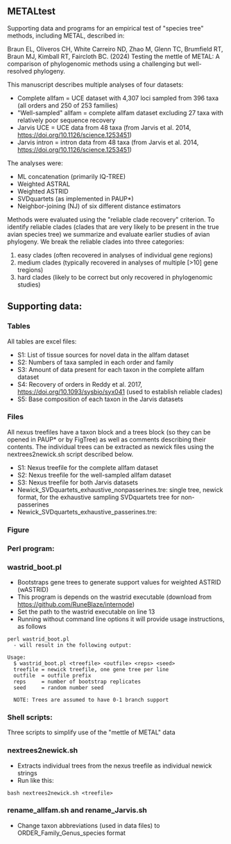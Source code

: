 ## METALtest
Supporting data and programs for an empirical test of "species tree" methods, including METAL, described in:

Braun EL, Oliveros CH, White Carreiro ND, Zhao M, Glenn TC, Brumfield RT, Braun MJ, Kimball RT, Faircloth BC. (2024) Testing the mettle of METAL: A comparison of phylogenomic methods using a challenging but well-resolved phylogeny.

This manuscript describes multiple analyses of four datasets:
 - Complete allfam = UCE dataset with 4,307 loci sampled from 396 taxa (all orders and 250 of 253 families)
 - "Well-sampled" allfam = complete allfam dataset excluding 27 taxa with relatively poor sequence recovery
 - Jarvis UCE = UCE data from 48 taxa (from Jarvis et al. 2014, https://doi.org/10.1126/science.1253451)
 - Jarvis intron = intron data from 48 taxa (from Jarvis et al. 2014, https://doi.org/10.1126/science.1253451)

The analyses were:
 - ML concatenation (primarily IQ-TREE)
 - Weighted ASTRAL
 - Weighted ASTRID
 - SVDquartets (as implemented in PAUP*)
 - Neighbor-joining (NJ) of six different distance estimators

Methods were evaluated using the "reliable clade recovery" criterion. To identify reliable clades (clades that are very likely to be present in the true avian species tree) we summarize and evaluate earlier studies of avian phylogeny. 
We break the reliable clades into three categories: 
   1) easy clades (often recovered in analyses of individual gene regions)
   2) medium clades (typically recovered in analyses of multiple [>10] gene tregions)
   3) hard clades (likely to be correct but only recovered in phylogenomic studies)

Supporting data:
 - 

### Tables
All tables are excel files:
  - S1: List of tissue sources for novel data in the allfam dataset
  - S2: Numbers of taxa sampled in each order and family
  - S3: Amount of data present for each taxon in the complete allfam dataset
  - S4: Recovery of orders in Reddy et al. 2017, https://doi.org/10.1093/sysbio/syx041 (used to establish reliable clades)
  - S5: Base composition of each taxon in the Jarvis datasets

### Files
All nexus treefiles have a taxon block and a trees block (so they can be opened in PAUP* or by FigTree) as well as comments describing their contents. The individual trees can be extracted as newick files using the nextrees2newick.sh script described below.
  - S1: Nexus treefile for the complete allfam dataset
  - S2: Nexus treefile for the well-sampled allfam dataset
  - S3: Nexus treefile for both Jarvis datasets
  - Newick_SVDquartets_exhaustive_nonpasserines.tre: single tree, newick format, for the exhaustive sampling SVDquartets tree for non-passerines
  - Newick_SVDquartets_exhaustive_passerines.tre:

### Figure

### Perl program:

### wastrid_boot.pl
  - Bootstraps gene trees to generate support values for weighted ASTRID (wASTRID)
  - This program is depends on the wastrid executable (download from https://github.com/RuneBlaze/internode)
  - Set the path to the wastrid executable on line 13
  - Running without command line options it will provide usage instructions, as follows

```
perl wastrid_boot.pl
  - will result in the following output:

Usage:
  $ wastrid_boot.pl <treefile> <outfile> <reps> <seed>
  treefile = newick treefile, one gene tree per line
  outfile  = outfile prefix
  reps     = number of bootstrap replicates
  seed     = random number seed

  NOTE: Trees are assumed to have 0-1 branch support
```
### Shell scripts:

Three scripts to simplify use of the "mettle of METAL" data

### nextrees2newick.sh
  - Extracts individual trees from the nexus treefile as individual newick strings
  - Run like this:
```
bash nextrees2newick.sh <treefile>
```

### rename_allfam.sh and rename_Jarvis.sh
  - Change taxon abbreviations (used in data files) to ORDER_Family_Genus_species format


